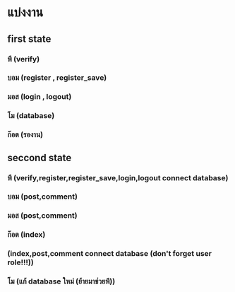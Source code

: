 # แบ่งงาน

## first state
### พี (verify)
### บอม (register , register_save)     
### มอส (login , logout) 
### โม (database)
### ก๊อต (รองาน)


## seccond state
### พี (verify,register,register_save,login,logout connect database)
### บอม (post,comment)
### มอส (post,comment)
### ก๊อต (index)
### (index,post,comment connect database (don't forget user role!!!))     
### โม (แก้ database ใหม่ (ย้ายมาช่วยพี))
